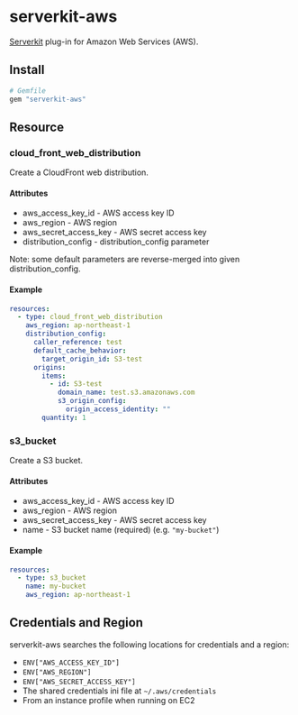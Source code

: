 # serverkit-aws
[Serverkit](https://github.com/serverkit/serverkit) plug-in for Amazon Web Services (AWS).

## Install
```rb
# Gemfile
gem "serverkit-aws"
```

## Resource
### cloud_front_web_distribution
Create a CloudFront web distribution.

#### Attributes
- aws_access_key_id - AWS access key ID
- aws_region - AWS region
- aws_secret_access_key - AWS secret access key
- distribution_config - distribution_config parameter

Note: some default parameters are reverse-merged into given distribution_config.

#### Example
```yml
resources:
  - type: cloud_front_web_distribution
    aws_region: ap-northeast-1
    distribution_config:
      caller_reference: test
      default_cache_behavior:
        target_origin_id: S3-test
      origins:
        items:
          - id: S3-test
            domain_name: test.s3.amazonaws.com
            s3_origin_config:
              origin_access_identity: ""
        quantity: 1
```
### s3_bucket
Create a S3 bucket.

#### Attributes
- aws_access_key_id - AWS access key ID
- aws_region - AWS region
- aws_secret_access_key - AWS secret access key
- name - S3 bucket name (required) (e.g. `"my-bucket"`)

#### Example
```yml
resources:
  - type: s3_bucket
    name: my-bucket
    aws_region: ap-northeast-1
```

## Credentials and Region
serverkit-aws searches the following locations for credentials and a region:

- `ENV["AWS_ACCESS_KEY_ID"]`
- `ENV["AWS_REGION"]`
- `ENV["AWS_SECRET_ACCESS_KEY"]`
- The shared credentials ini file at `~/.aws/credentials`
- From an instance profile when running on EC2
